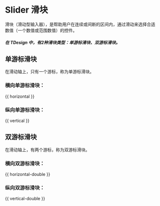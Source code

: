 # Slider 滑块

滑块（滑动型输入器），是帮助用户在连续或间断的区间内，通过滑动来选择合适数值（一个数值或范围数值）的控件。

##### 在 TDesign 中，有2种滑块类型：单游标滑块、双游标滑块。

## 单游标滑块

在滑动轴上，只有一个游标，称为单游标滑块。

### 横向单游标滑块：

{{ horizontal }}

### 纵向单游标滑块：

{{ vertical }}

## 双游标滑块

在滑动轴上，有两个游标，称为双游标滑块。

### 横向双游标滑块：

{{ horizontal-double }}

### 纵向双游标滑块：

{{ vertical-double }}
